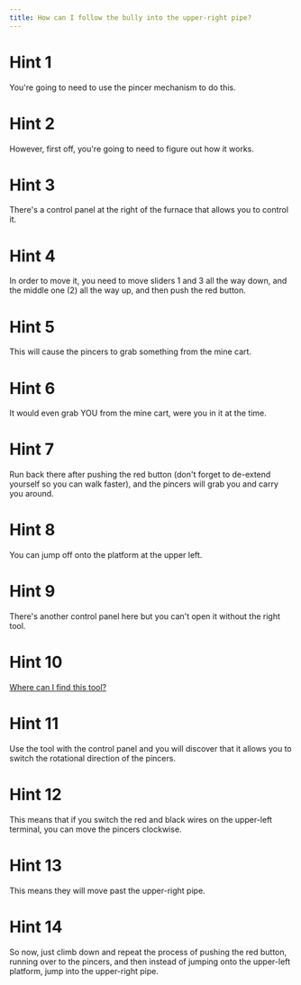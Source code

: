 ```yaml
---
title: How can I follow the bully into the upper-right pipe?
---
```

# Hint 1
You're going to need to use the pincer mechanism to do this.

# Hint 2
However, first off, you're going to need to figure out how it works.

# Hint 3
There's a control panel at the right of the furnace that allows you to control it.

# Hint 4
In order to move it, you need to move sliders 1 and 3 all the way down, and the middle one (2) all the way up, and then push the red button.

# Hint 5
This will cause the pincers to grab something from the mine cart.

# Hint 6
It would even grab YOU from the mine cart, were you in it at the time.

# Hint 7
Run back there after pushing the red button (don't forget to de-extend yourself so you can walk faster), and the pincers will grab you and carry you around.

# Hint 8
You can jump off onto the platform at the upper left.

# Hint 9
There's another control panel here but you can't open it without the right tool.

# Hint 10
[Where can I find this tool?][220]

# Hint 11
Use the tool with the control panel and you will discover that it allows you to switch the rotational direction of the pincers.

# Hint 12
This means that if you switch the red and black wires on the upper-left terminal, you can move the pincers clockwise.

# Hint 13
This means they will move past the upper-right pipe.

# Hint 14
So now, just climb down and repeat the process of pushing the red button, running over to the pincers, and then instead of jumping onto the upper-left platform, jump into the upper-right pipe.

<!-- INTERNAL LINKS -->
[220]: /193/195/220/index.md
